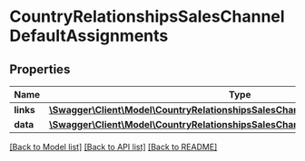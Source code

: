 # CountryRelationshipsSalesChannelDefaultAssignments

## Properties
Name | Type | Description | Notes
------------ | ------------- | ------------- | -------------
**links** | [**\Swagger\Client\Model\CountryRelationshipsSalesChannelDefaultAssignmentsLinks**](CountryRelationshipsSalesChannelDefaultAssignmentsLinks.md) |  | [optional] 
**data** | [**\Swagger\Client\Model\CountryRelationshipsSalesChannelDefaultAssignmentsData[]**](CountryRelationshipsSalesChannelDefaultAssignmentsData.md) |  | [optional] 

[[Back to Model list]](../../README.md#documentation-for-models) [[Back to API list]](../../README.md#documentation-for-api-endpoints) [[Back to README]](../../README.md)

